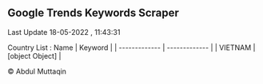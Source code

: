 

## Google Trends Keywords Scraper 
 
Last Update 18-05-2022 , 11:43:31

Country List :
 Name  | Keyword |
| ------------- | ------------- |
| VIETNAM | [object Object] |



© Abdul Muttaqin 
